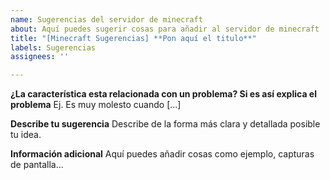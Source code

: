 ```yaml
---
name: Sugerencias del servidor de minecraft
about: Aquí puedes sugerir cosas para añadir al servidor de minecraft
title: "[Minecraft Sugerencias] **Pon aquí el titulo**"
labels: Sugerencias
assignees: ''

---
```


**¿La característica esta relacionada con un problema? Si es así explica el problema**
Ej. Es muy molesto cuando [...]

**Describe tu sugerencia**
Describe de la forma más clara y detallada posible tu idea.

**Información adicional**
Aquí puedes añadir cosas como ejemplo, capturas de pantalla...
